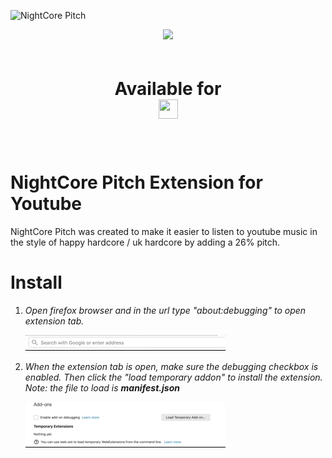 ![NightCore Pitch](https://user-images.githubusercontent.com/17789092/60771603-6cf8ce00-a09f-11e9-8011-c2c0798a5c9b.png)

<center>
<img src="https://img.shields.io/github/languages/code-size/nguyen17/NightCorePitch.svg?color=%23C686DE&style=for-the-badge" />
<div class="firefox-logo" style="width:200px; padding: 20px;">
<h1>Available for 
<img src="https://design.firefox.com/product-identity/firefox/firefox/firefox-logo.png" width="31" height="31"/>
</h1>
</div>
</center>

# NightCore Pitch Extension for Youtube

NightCore Pitch was created to make it easier to listen to youtube music in the style of happy hardcore / uk hardcore by adding a 26% pitch.

# Install

1. _Open firefox browser and in the url type "about:debugging" to open extension tab._

   ![](step0.gif)

2. _When the extension tab is open, make sure the debugging checkbox is enabled. Then click the "load temporary addon" to install the extension. Note: the file to load is <strong>manifest.json</strong>_

   ![](step1.gif)
